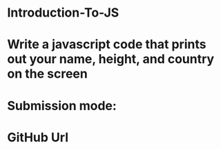# Introduction-To-JS

# Write a javascript code that prints out your name, height, and country on the screen

# Submission mode:
# GitHub Url